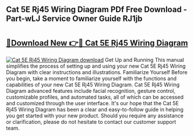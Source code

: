 ## Cat 5E Rj45 Wiring Diagram PDf Free Download - Part-wLJ Service Owner Guide RJ1jb

# <h2><a href="http://dfttbjc.blite.top/?on=Cat+5E+Rj45+Wiring+Diagram">🔗Download New 👉🔴 Cat 5E Rj45 Wiring Diagram</a></h2>

[![Cat 5E Rj45 Wiring Diagram download](https://i.imgur.com/lujVjoI.png)](http://dfttbjc.blite.top/?on=Cat+5E+Rj45+Wiring+Diagram)
Get Up and Running This manual simplifies the process of setting up and using your new Cat 5E Rj45 Wiring Diagram with clear instructions and illustrations. Familiarize Yourself Before you begin, take a moment to familiarize yourself with the functions and capabilities of your new Cat 5E Rj45 Wiring Diagram. Cat 5E Rj45 Wiring Diagram advanced features include facial recognition, gesture control, customizable profiles, and automated tasks, all of which can be accessed and customized through the user interface. It's our hope that the Cat 5E Rj45 Wiring Diagram has been a clear and easy-to-follow guide in helping you get started with your new product. Should you require any assistance or clarification, please do not hesitate to contact our customer support team.
